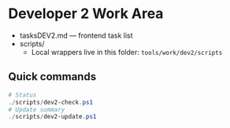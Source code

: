 # Developer 2 Work Area

- tasksDEV2.md — frontend task list
- scripts/
  - Local wrappers live in this folder: `tools/work/dev2/scripts`

## Quick commands
```powershell
# Status
./scripts/dev2-check.ps1
# Update summary
./scripts/dev2-update.ps1
```
